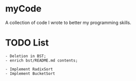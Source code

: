 # myCode
A collection of code I wrote to better my programming skills.

# TODO List

    - Deletion in BST;
    - enrich bst/README.md contents;

    - Implement RadixSort
    - Implement BucketSort
